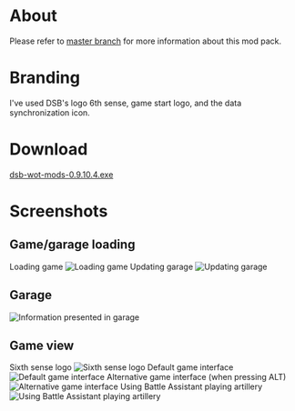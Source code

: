 # About #
Please refer to [master branch](https://github.com/atterdag/atterdag-wot-mods) for more information about this mod pack.

# Branding #
I've used DSB's logo 6th sense, game start logo, and the data synchronization icon.

# Download #
[dsb-wot-mods-0.9.10.4.exe](https://dl.dropboxusercontent.com/u/11915528/wot/dsb-wot-mods-0.9.10.4.exe)

# Screenshots #
## Game/garage loading ##
Loading game
![Loading game](https://raw.githubusercontent.com/atterdag/atterdag-wot-mods/dsb/dsb-wot-mods/screenshots/loading.jpg)
Updating garage
![Updating garage](https://raw.githubusercontent.com/atterdag/atterdag-wot-mods/dsb/dsb-wot-mods/screenshots/updating.jpg)
## Garage ##
![Information presented in garage](https://raw.githubusercontent.com/atterdag/atterdag-wot-mods/dsb/dsb-wot-mods/screenshots/garage.jpg)
## Game view ##
Sixth sense logo
![Sixth sense logo](https://raw.githubusercontent.com/atterdag/atterdag-wot-mods/dsb/dsb-wot-mods/screenshots/sixthsense.jpg)
Default game interface
![Default game interface](https://raw.githubusercontent.com/atterdag/atterdag-wot-mods/dsb/dsb-wot-mods/screenshots/default.jpg)
Alternative game interface (when pressing ALT)
![Alternative game interface](https://raw.githubusercontent.com/atterdag/atterdag-wot-mods/dsb/dsb-wot-mods/screenshots/alternative.jpg)
Using Battle Assistant playing artillery
![Using Battle Assistant playing artillery](https://raw.githubusercontent.com/atterdag/atterdag-wot-mods/dsb/dsb-wot-mods/screenshots/battleassistant.jpg)
